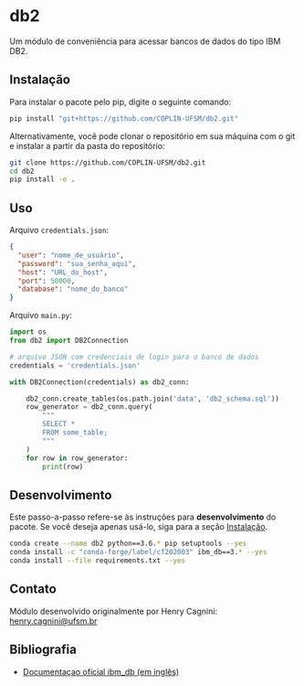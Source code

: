 # db2

Um módulo de conveniência para acessar bancos de dados do tipo IBM DB2.

## Instalação

Para instalar o pacote pelo pip, digite o seguinte comando:

```bash
pip install "git+https://github.com/COPLIN-UFSM/db2.git"
```

Alternativamente, você pode clonar o repositório em sua máquina com o git e instalar a partir da pasta do repositório:

```bash
git clone https://github.com/COPLIN-UFSM/db2.git
cd db2
pip install -e .
```


## Uso

Arquivo `credentials.json`:

```json
{
  "user": "nome_de_usuário",
  "password": "sua_senha_aqui",
  "host": "URL_do_host",
  "port": 50000,
  "database": "nome_do_banco"
}
```

Arquivo `main.py`:

```python
import os
from db2 import DB2Connection

# arquivo JSON com credenciais de login para o banco de dados
credentials = 'credentials.json'

with DB2Connection(credentials) as db2_conn:

    db2_conn.create_tables(os.path.join('data', 'db2_schema.sql'))
    row_generator = db2_conn.query(
        """
        SELECT * 
        FROM some_table;
        """
    )
    for row in row_generator:
        print(row)
```

## Desenvolvimento

Este passo-a-passo refere-se às instruções para **desenvolvimento** do pacote. Se você deseja apenas usá-lo, siga para
a seção [Instalação](#instalação).

```bash
conda create --name db2 python==3.6.* pip setuptools --yes
conda install -c "conda-forge/label/cf202003" ibm_db==3.* --yes
conda install --file requirements.txt --yes
```

## Contato

Módulo desenvolvido originalmente por Henry Cagnini: [henry.cagnini@ufsm.br]()

## Bibliografia

* [Documentaçao oficial ibm_db (em inglês)](https://www.ibm.com/docs/en/db2/11.5?topic=db-connecting-database-server)